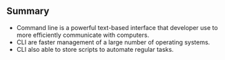 ## Summary

- Command line is a powerful text-based interface that developer use to more efficiently communicate with computers.
- CLI are faster management of a large number of operating systems.
- CLI also able to store scripts to automate regular tasks.